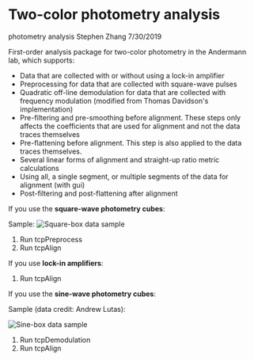 # Two-color photometry analysis
photometry analysis
Stephen Zhang 7/30/2019

First-order analysis package for two-color photometry in the Andermann lab, which supports:
* Data that are collected with or without using a lock-in amplifier
* Preprocessing for data that are collected with square-wave pulses
* Quadratic off-line demodulation for data that are collected with frequency modulation (modified from Thomas Davidson's implementation)
* Pre-filtering and pre-smoothing before alignment. These steps only affects the coefficients that are used for alignment and not the data traces themselves
* Pre-flattening before alignment. This step is also applied to the data traces themselves.
* Several linear forms of alignment and straight-up ratio metric calculations
* Using all, a single segment, or multiple segments of the data for alignment (with gui)
* Post-filtering and post-flattening after alignment

If you use the **square-wave photometry cubes**:

Sample:
![Square-box data sample](https://github.com/xzhang03/Photometry_analysis/blob/master/Sample%20images/Preprocesed%20square-wave%20data.png)
1. Run tcpPreprocess
2. Run tcpAlign

If you use **lock-in amplifiers**:
1. Run tcpAlign

If you use the **sine-wave photometry cubes**:

Sample (data credit: Andrew Lutas):

![Sine-box data sample](https://github.com/xzhang03/Photometry_analysis/blob/master/Sample%20images/Preprocessed%20sine-wave%20data.png)
1. Run tcpDemodulation
3. Run tcpAlign
